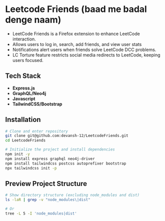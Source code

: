 # Leetcode Friends (baad me badal denge naam)

- LeetCode Friends is a Firefox extension to enhance LeetCode interaction.
- Allows users to log in, search, add friends, and view user stats
- Notifications alert users when friends solve LeetCode DCC problems.
- LC Torture feature restricts social media redirects to LeetCode, keeping users focused.

## Tech Stack

- **Express.js**
- **GraphQL/Neo4j**
- **Javascript**
- **TailwindCSS/Bootstrap**

## Installation

```bash
# Clone and enter repository
git clone git@github.com:devansh-12/LeetcodeFriends.git
cd LeetcodeFriends

# Initialize the project and install dependencies
npm init -y
npm install express graphql neo4j-driver
npm install tailwindcss postcss autoprefixer bootstrap
npx tailwindcss init -p

```
## Preview Project Structure

```bash
# Show directory structure (excluding node_modules and dist)
ls -laR | grep -v "node_modules\|dist"

# Or
tree -L 5 -I 'node_modules|dist'
```

